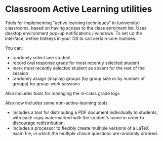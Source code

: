 Classroom Active Learning utilities
=========================

Tools for implementing "active learning techniques" in (university) classrooms, 
based on having access to the class enrolment list.
Uses desktop environment pop-up notifications / windows.
To set up the interface, define hotkeys in your OS to call certain core routines.

You can:
 - randomly select one student
 - record oral response grade for most recently selected student
 - mark most recently selected student as absent for the rest of the session
 - randomly assign (display) groups (by group size or by number of groups) for group-work sessions
 
Also includes tools for managing the in-class grade logs


Also now includes some non-active-learning tools:
 - Includes a tool for distributing a PDF document individually to students, with each copy watermarked with the student's name in order to discourage redistribution.
 - Includes a processor to flexibly create multiple versions of a  LaTeX exam file, in which the multiple choice questions are randomly ordered.

